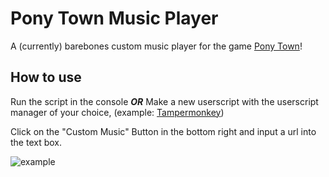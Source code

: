 # Pony Town Music Player

A (currently) barebones custom music player for the game [Pony Town](https://pony.town)!

## How to use
Run the script in the console ***OR*** Make a new userscript with the userscript manager of your choice, (example: [Tampermonkey](https://chromewebstore.google.com/detail/tampermonkey/dhdgffkkebhmkfjojejmpbldmpobfkfo))

Click on the "Custom Music" Button in the bottom right and input a url into the text box.

![example](https://duckiz.github.io/NecoDance/example.png)

